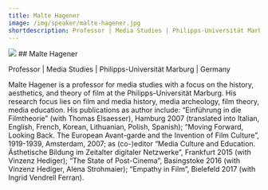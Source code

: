 ```yaml
---
title: Malte Hagener 
image: /img/speaker/malte-hagener.jpg
shortdescription: Professor | Media Studies | Philipps-Universität Marburg | Germany
---
```

<img src="/img/speaker/malte-hagener.jpg">
## Malte Hagener  

Professor | Media Studies | Philipps-Universität Marburg | Germany

Malte Hagener is a professor for media studies with a focus on the history, aesthetics, and theory of film at the Philipps-Universität Marburg. His research focus lies on film and media history, media archeology, film theory, media education. His publications as author include: “Einführung in die Filmtheorie” (with Thomas Elsaesser), Hamburg 2007 (translated into Italian, English, French, Korean, Lithuanian, Polish, Spanish); “Moving Forward, Looking Back. The European Avant-garde and the Invention of Film Culture”, 1919-1939, Amsterdam, 2007; as (co-)editor “Media Culture and Education. Ästhetische Bildung im Zeitalter digitaler Netzwerke”, Frankfurt 2015 (with Vinzenz Hediger); “The State of Post-Cinema”, Basingstoke 2016 (with Vinzenz Hediger, Alena Strohmaier); “Empathy in Film”, Bielefeld 2017 (with Ingrid Vendrell Ferran).